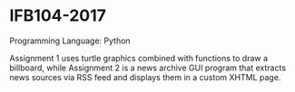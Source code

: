 # IFB104-2017
Programming Language: Python

Assignment 1 uses turtle graphics combined with functions to draw a billboard, while Assignment 2 is a news archive GUI program that extracts news sources via RSS feed and displays them in a custom XHTML page.
